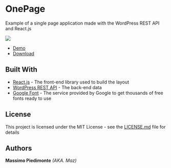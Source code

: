 # OnePage

Example of a single page application made with the WordPress REST API and React.js

<img src="https://image.ibb.co/gWAEV7/screenshot_wpapireact.png" />

* [Demo](http://bymaz.altervista.org/reactdemo/index.html) 
* [Download](https://github.com/piedimonte/OnePage/archive/master.zip)

## Built With

* [React.js](https://reactjs.org/) - The front-end library used to build the layout
* [WordPress REST API](http://www.dropwizard.io/1.0.2/docs/) - The back-end data
* [Google Font](http://fonts.google.com/) - The service provided by Google to get thousands of free fonts ready to use

## License

This project is licensed under the MIT License - see the [LICENSE.md](https://github.com/piedimonte/OnePage/blob/master/LICENSE) file for details

 ## Authors
 
 **Massimo Piedimonte** _(AKA. Maz)_
